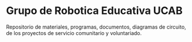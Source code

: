 Grupo de Robotica Educativa UCAB
================================

Repositorio de materiales, programas, documentos, diagramas de circuito, de los proyectos de servicio comunitario y voluntariado.
